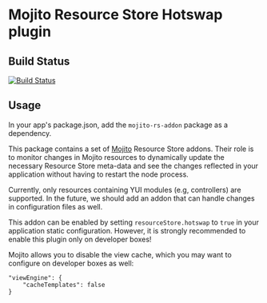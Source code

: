 Mojito Resource Store Hotswap plugin
====================================

Build Status
------------

[![Build Status](https://travis-ci.org/yahoo/mojito-rs-hotswap.png)](https://travis-ci.org/yahoo/mojito-rs-hotswap)

Usage
-----

In your app's package.json, add the `mojito-rs-addon` package as a dependency.

This package contains a set of [Mojito](https://github.com/yahoo/mojito)
Resource Store addons. Their role is to monitor changes in Mojito resources to
dynamically update the necessary Resource Store meta-data and see the changes
reflected in your application without having to restart the node process.

Currently, only resources containing YUI modules (e.g, controllers) are
supported. In the future, we should add an addon that can handle changes in
configuration files as well.

This addon can be enabled by setting `resourceStore.hotswap` to `true` in your
application static configuration. However, it is strongly recommended to enable
this plugin only on developer boxes!

Mojito allows you to disable the view cache, which you may want to configure on
developer boxes as well:

    "viewEngine": {
        "cacheTemplates": false
    }
